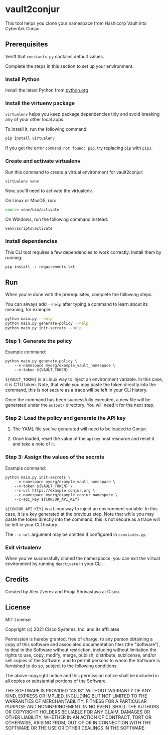 # vault2conjur

This tool helps you clone your namespace from Hashicorp Vault into CyberArk Conjur.

## Prerequisites

Verift that `constants.py` contains default values.

Complete the steps in this section to set up your environment.

### Install Python

Install the latest Python from [python.org](https://www.python.org/downloads/)

### Install the virtuenv package

```virtualenv``` helps you keep package dependencies tidy and avoid breaking any of your other local apps.

To install it, run the following command:

```bash
pip install virtualenv
```

If you get the error `command not found: pip`, try replacing `pip` with `pip3`.

### Create and activate virtualenv

Run this command to create a virtual environment for vault2conjur:

```bash
virtualenv venv
```

Now, you'll need to activate the virtualenv.

On Linux or MacOS, run:

```bash
source venv/bin/activate
```

On Windows, run the following command instead:

```
venv\Scripts\activate
```

### Install dependencies

This CLI tool requires a few dependencies to work correctly. Install them by running:

```bash
pip install -r requirements.txt
```

## Run

When you're done with the prerequisites, complete the following steps.

You can always add `--help` after typing a command to learn about its meaning, for example:

```bash
python main.py --help
python main.py generate-policy --help
python main.py init-secrets --help
```

### Step 1: Generate the policy

Example command:

```
python main.py generate-policy \
    --v-namespace myorg/example_vault_namespace \
    --v-token ${VAULT_TOKEN}
```

`${VAULT_TOKEN}` is a Linux way to inject an environment variable. In this case, it is CTU token. Note, that while you may paste the token directly into the command, this is not secure as a trace will be left in your CLI history.

Once the command has been successfully executed, a new file will be generated under the `output/` directory. You will need it for the next step.

### Step 2: Load the policy and generate the API key

1. The YAML file you've generated will need to be loaded to Conjur.

2. Once loaded, reset the value of the `apikey` host resource and reset it and take a note of it.

### Step 3: Assign the values of the secrets

Example command:

```
python main.py init-secrets \
    --v-namespace myorg/example_vault_namespace \
    --v-token ${VAULT_TOKEN} \
    --c-url https://example.conjur.org \
    --c-namespace myorg/example_conjur_namespace \
    --c-api_key ${CONJUR_API_KEY}
```

`${CONJUR_API_KEY}` is a Linux way to inject an environment variable. In this case, it is a key generated at the previous step. Note that while you may paste the token directly into the command, this is not secure as a trace will be left in your CLI history.

The `--c-url` argument may be omitted if configured in `constants.py`.

### Exit virtualenv

When you've successfully cloned the namespacce, you can exit the virtual environment by running `deactivate` in your CLI.

## Credits

Created by Alex Zverev and Pooja Shrivastava at Cisco. 

## License

MIT License

Copyright (c) 2021 Cisco Systems, Inc. and its affiliates

Permission is hereby granted, free of charge, to any person obtaining a copy
of this software and associated documentation files (the "Software"), to deal
in the Software without restriction, including without limitation the rights
to use, copy, modify, merge, publish, distribute, sublicense, and/or sell
copies of the Software, and to permit persons to whom the Software is
furnished to do so, subject to the following conditions:

The above copyright notice and this permission notice shall be included in all
copies or substantial portions of the Software.

THE SOFTWARE IS PROVIDED "AS IS", WITHOUT WARRANTY OF ANY KIND, EXPRESS OR
IMPLIED, INCLUDING BUT NOT LIMITED TO THE WARRANTIES OF MERCHANTABILITY,
FITNESS FOR A PARTICULAR PURPOSE AND NONINFRINGEMENT. IN NO EVENT SHALL THE
AUTHORS OR COPYRIGHT HOLDERS BE LIABLE FOR ANY CLAIM, DAMAGES OR OTHER
LIABILITY, WHETHER IN AN ACTION OF CONTRACT, TORT OR OTHERWISE, ARISING FROM,
OUT OF OR IN CONNECTION WITH THE SOFTWARE OR THE USE OR OTHER DEALINGS IN THE
SOFTWARE.